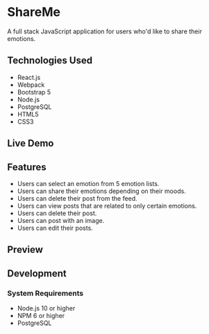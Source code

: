 # ShareMe

A full stack JavaScript application for users who'd like to share their emotions.

## Technologies Used

- React.js
- Webpack
- Bootstrap 5
- Node.js
- PostgreSQL
- HTML5
- CSS3

## Live Demo


## Features

- Users can select an emotion from 5 emotion lists.
- Users can share their emotions depending on their moods.
- Users can delete their post from the feed.
- Users can view posts that are related to only certain emotions.
- Users can delete their post.
- Users can post with an image.
- Users can edit their posts.


## Preview

## Development

### System Requirements

- Node.js 10 or higher
- NPM 6 or higher
- PostgreSQL
